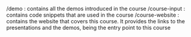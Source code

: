 /demo : contains all the demos introduced in the course
/course-input : contains code snippets that are used in the course
/course-website : contains the website that covers this course. It provides the links to the presentations and the demos, being the entry point to this course